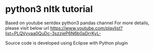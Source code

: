 # python3 nltk tutorial

Based on youtube sentdex python3 pandas channel
For more details, please visit below url
https://www.youtube.com/playlist?list=PLQVvvaa0QuDc-3szzjeP6N6b0aDrrKyL-

Source code is developed using Eclipse with Python plugin
